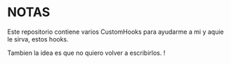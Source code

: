 # NOTAS


Este repositorio contiene varios CustomHooks para ayudarme a mi y aquie le sirva, estos hooks.


Tambien la idea es que no quiero volver a escribirlos. !